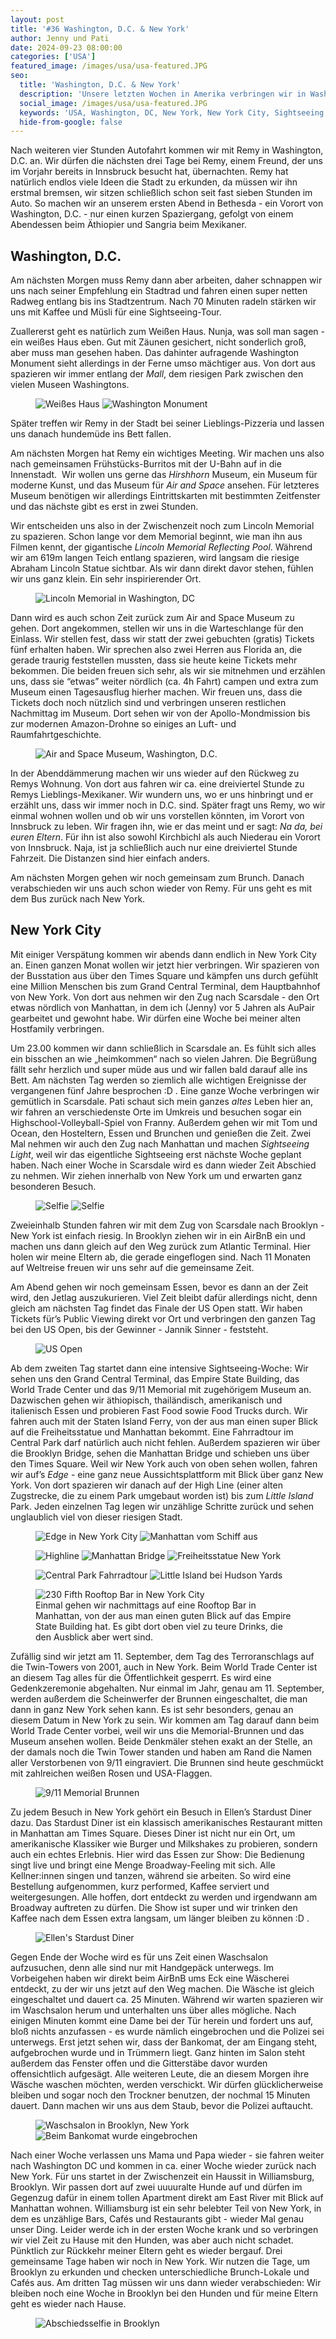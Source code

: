 ```yaml
---
layout: post
title: '#36 Washington, D.C. & New York'
author: Jenny und Pati
date: 2024-09-23 08:00:00
categories: ['USA']
featured_image: /images/usa/usa-featured.JPG
seo:
  title: 'Washington, D.C. & New York'
  description: 'Unsere letzten Wochen in Amerika verbringen wir in Washington, D.C. und in New York City. Dort besuchen wir allerlei Sehenswürdigkeiten und bekommen Besuch von zu Hause.'
  social_image: /images/usa/usa-featured.JPG
  keywords: 'USA, Washington, DC, New York, New York City, Sightseeing, Washington DC, 9/11, Scarsdale, Brooklyn'
  hide-from-google: false
---
```

Nach weiteren vier Stunden Autofahrt kommen wir mit Remy in Washington, D.C. an. Wir dürfen die nächsten drei Tage bei Remy, einem Freund, der uns im Vorjahr bereits in Innsbruck besucht hat, übernachten. Remy hat natürlich endlos viele Ideen die Stadt zu erkunden, da müssen wir ihn erstmal bremsen, wir sitzen schließlich schon seit fast sieben Stunden im Auto. So machen wir an unserem ersten Abend in Bethesda - ein Vorort von Washington, D.C. - nur einen kurzen Spaziergang, gefolgt von einem Abendessen beim Äthiopier und Sangria beim Mexikaner.

## Washington, D.C.
Am nächsten Morgen muss Remy dann aber arbeiten, daher schnappen wir uns nach seiner Empfehlung ein Stadtrad und fahren einen super netten Radweg entlang bis ins Stadtzentrum. Nach 70 Minuten radeln stärken wir uns mit Kaffee und Müsli für eine Sightseeing-Tour. 

Zuallererst geht es natürlich zum Weißen Haus. Nunja, was soll man sagen - ein weißes Haus eben. Gut mit Zäunen gesichert, nicht sonderlich groß, aber muss man gesehen haben. Das dahinter aufragende Washington Monument sieht allerdings in der Ferne umso mächtiger aus. Von dort aus spazieren wir immer entlang der *Mall*, dem riesigen Park zwischen den vielen Museen Washingtons. 

<figure class="img2">
  <img src="/images/usa/usa-2.jpg" alt="Weißes Haus">
  <img src="/images/usa/usa-3.jpg" alt="Washington Monument">
</figure>

Später treffen wir Remy in der Stadt bei seiner Lieblings-Pizzeria und lassen uns danach hundemüde ins Bett fallen. 

Am nächsten Morgen hat Remy ein wichtiges Meeting. Wir machen uns also nach gemeinsamen Frühstücks-Burritos mit der U-Bahn auf in die Innenstadt. 
Wir wollen uns gerne das *Hirshhorn* Museum, ein Museum für moderne Kunst, und das Museum für *Air and Space* ansehen. Für letzteres Museum benötigen wir allerdings Eintrittskarten mit bestimmten Zeitfenster und das nächste gibt es erst in zwei Stunden. 

Wir entscheiden uns also in der Zwischenzeit noch zum Lincoln Memorial zu spazieren. Schon lange vor dem Memorial beginnt, wie man ihn aus Filmen kennt, der gigantische *Lincoln Memorial Reflecting Pool*. Während wir am 619m langen Teich entlang spazieren, wird langsam die riesige Abraham Lincoln Statue sichtbar. Als wir dann direkt davor stehen, fühlen wir uns ganz klein. Ein sehr inspirierender Ort. 

<figure class="img1">
  <img src="/images/usa/usa-15.jpg" alt="Lincoln Memorial in Washington, DC">
</figure>

Dann wird es auch schon Zeit zurück zum Air and Space Museum zu gehen. Dort angekommen, stellen wir uns in die Warteschlange für den Einlass. Wir stellen fest, dass wir statt der zwei gebuchten (gratis) Tickets fünf erhalten haben. Wir sprechen also zwei Herren aus Florida an, die gerade traurig feststellen mussten, dass sie heute keine Tickets mehr bekommen. Die beiden freuen sich sehr, als wir sie mitnehmen und erzählen uns, dass sie “etwas” weiter nördlich (ca. 4h Fahrt) campen und extra zum Museum einen Tagesausflug hierher machen. Wir freuen uns, dass die Tickets doch noch nützlich sind und verbringen unseren restlichen Nachmittag im Museum. Dort sehen wir von der Apollo-Mondmission bis zur modernen Amazon-Drohne so einiges an Luft- und Raumfahrtgeschichte. 

<figure class="img1">
  <img src="/images/usa/usa-11.jpg" alt="Air and Space Museum, Washington, D.C.">
</figure>

In der Abenddämmerung machen wir uns wieder auf den Rückweg zu Remys Wohnung. Von dort aus fahren wir ca. eine dreiviertel Stunde zu Remys Lieblings-Mexikaner. Wir wundern uns, wo er uns hinbringt und er erzählt uns, dass wir immer noch in D.C. sind. Später fragt uns Remy, wo wir einmal wohnen wollen und ob wir uns vorstellen könnten, im Vorort von Innsbruck zu leben. Wir fragen ihn, wie er das meint und er sagt: *Na da, bei euren Eltern*. Für ihn ist also sowohl Kirchbichl als auch Niederau ein Vorort von Innsbruck. Naja, ist ja schließlich auch nur eine dreiviertel Stunde Fahrzeit. Die Distanzen sind hier einfach anders.

Am nächsten Morgen gehen wir noch gemeinsam zum Brunch. Danach verabschieden wir uns auch schon wieder von Remy. Für uns geht es mit dem Bus zurück nach New York. 

## New York City

Mit einiger Verspätung kommen wir abends dann endlich in New York City an. Einen ganzen Monat wollen wir jetzt hier verbringen. Wir spazieren von der Busstation aus über den Times Square und kämpfen uns durch gefühlt eine Million Menschen bis zum Grand Central Terminal, dem Hauptbahnhof von New York. Von dort aus nehmen wir den Zug nach Scarsdale - den Ort etwas nördlich von Manhattan, in dem ich (Jenny) vor 5 Jahren als AuPair gearbeitet und gewohnt habe. Wir dürfen eine Woche bei meiner alten Hostfamily verbringen.

Um 23.00 kommen wir dann schließlich in Scarsdale an. Es fühlt sich alles ein bisschen an wie „heimkommen“ nach so vielen Jahren. Die Begrüßung fällt sehr herzlich und super müde aus und wir fallen bald darauf alle ins Bett. Am nächsten Tag werden so ziemlich alle wichtigen Ereignisse der vergangenen fünf Jahre besprochen :D . Eine ganze Woche verbringen wir gemütlich in Scarsdale. Pati schaut sich mein ganzes *altes* Leben hier an, wir fahren an verschiedenste Orte im Umkreis und besuchen sogar ein Highschool-Volleyball-Spiel von Franny. Außerdem gehen wir mit Tom und Ocean, den Hosteltern, Essen und Brunchen und genießen die Zeit. Zwei Mal nehmen wir auch den Zug nach Manhattan und machen *Sightseeing Light*, weil wir das eigentliche Sightseeing erst nächste Woche geplant haben. Nach einer Woche in Scarsdale wird es dann wieder Zeit Abschied zu nehmen. Wir ziehen innerhalb von New York um und erwarten ganz besonderen Besuch.

<figure class="img2">
  <img src="/images/usa/usa-16.jpg" alt="Selfie">
  <img src="/images/usa/usa-17.jpg" alt="Selfie">
</figure>

Zweieinhalb Stunden fahren wir mit dem Zug von Scarsdale nach Brooklyn - New York ist einfach riesig. In Brooklyn ziehen wir in ein AirBnB ein und machen uns dann gleich auf den Weg zurück zum Atlantic Terminal. Hier holen wir meine Eltern ab, die gerade eingeflogen sind. Nach 11 Monaten auf Weltreise freuen wir uns sehr auf die gemeinsame Zeit.

Am Abend gehen wir noch gemeinsam Essen, bevor es dann an der Zeit wird, den Jetlag auszukurieren. Viel Zeit bleibt dafür allerdings nicht, denn gleich am nächsten Tag findet das Finale der US Open statt. Wir haben Tickets für’s Public Viewing direkt vor Ort und verbringen den ganzen Tag bei den US Open, bis der Gewinner - Jannik Sinner - feststeht.

<figure class="img1">
  <img src="/images/usa/usa-6.jpg" alt="US Open">
</figure>

Ab dem zweiten Tag startet dann eine intensive Sightseeing-Woche:
Wir sehen uns den Grand Central Terminal, das Empire State Building, das World Trade Center und das 9/11 Memorial mit zugehörigem Museum an. Dazwischen gehen wir äthiopisch, thailändisch, amerikanisch und italienisch Essen und probieren Fast Food sowie Food Trucks durch. Wir fahren auch mit der Staten Island Ferry, von der aus man einen super Blick auf die Freiheitsstatue und Manhattan bekommt. Eine Fahrradtour im Central Park darf natürlich auch nicht fehlen. Außerdem spazieren wir über die Brooklyn Bridge, sehen die Manhattan Bridge und schieben uns über den Times Square. Weil wir New York auch von oben sehen wollen, fahren wir auf’s *Edge* - eine ganz neue Aussichtsplattform mit Blick über ganz New York. Von dort spazieren wir danach auf der High Line (einer alten Zugstrecke, die zu einem Park umgebaut worden ist) bis zum *Little Island* Park. Jeden einzelnen Tag legen wir unzählige Schritte zurück und sehen unglaublich viel von dieser riesigen Stadt.

<figure class="img2">
  <img src="/images/usa/usa-10.jpg" alt="Edge in New York City">
  <img src="/images/usa/usa-9.jpg" alt="Manhattan vom Schiff aus">
</figure>
<figure class="img3">
  <img src="/images/usa/usa-1.jpg" alt="Highline">
  <img src="/images/usa/usa-4.jpg" alt="Manhattan Bridge">
  <img src="/images/usa/usa-12.jpg" alt="Freiheitsstatue New York">
</figure>
<figure class="img2">
  <img src="/images/usa/usa-7.jpg" alt="Central Park Fahrradtour">
  <img src="/images/usa/usa-14.jpg" alt="Little Island bei Hudson Yards">
</figure>
<figure class="img1">
  <img src="/images/usa/usa-5.jpg" alt="230 Fifth Rooftop Bar in New York City">
  <figcaption>Einmal gehen wir nachmittags auf eine Rooftop Bar in Manhattan, von der aus man einen guten Blick auf das Empire State Building hat. Es gibt dort oben viel zu teure Drinks, die den Ausblick aber wert sind.</figcaption>
</figure>

Zufällig sind wir jetzt am 11. September, dem Tag des Terroranschlags auf die Twin-Towers von 2001, auch in New York. Beim World Trade Center ist an diesem Tag alles für die Öffentlichkeit gesperrt. Es wird eine Gedenkzeremonie abgehalten. Nur einmal im Jahr, genau am 11. September, werden außerdem die Scheinwerfer der Brunnen eingeschaltet, die man dann in ganz New York sehen kann. Es ist sehr besonders, genau an diesem Datum in New York zu sein. Wir kommen am Tag darauf dann beim World Trade Center vorbei, weil wir uns die Memorial-Brunnen und das Museum ansehen wollen. Beide Denkmäler stehen exakt an der Stelle, an der damals noch die Twin Tower standen und haben am Rand die Namen aller Verstorbenen von 9/11 eingraviert. Die Brunnen sind heute geschmückt mit zahlreichen weißen Rosen und USA-Flaggen.

<figure class="img1">
  <img src="/images/usa/usa-18.jpg" alt="9/11 Memorial Brunnen">
</figure>

Zu jedem Besuch in New York gehört ein Besuch in Ellen’s Stardust Diner dazu. Das Stardust Diner ist ein klassisch amerikanisches Restaurant mitten in Manhattan am Times Square. Dieses Diner ist nicht nur ein Ort, um amerikanische Klassiker wie Burger und Milkshakes zu probieren, sondern auch ein echtes Erlebnis. Hier wird das Essen zur Show: Die Bedienung singt live und bringt eine Menge Broadway-Feeling mit sich. Alle Kellner:innen singen und tanzen, während sie arbeiten. So wird eine Bestellung aufgenommen, kurz performed, Kaffee serviert und weitergesungen. Alle hoffen, dort entdeckt zu werden und irgendwann am Broadway auftreten zu dürfen. Die Show ist super und wir trinken den Kaffee nach dem Essen extra langsam, um länger bleiben zu können :D .

<figure class="img1">
  <img src="/images/usa/usa-18.jpg" alt="Ellen's Stardust Diner">
</figure>

Gegen Ende der Woche wird es für uns Zeit einen Waschsalon aufzusuchen, denn alle sind nur mit Handgepäck unterwegs. Im Vorbeigehen haben wir direkt beim AirBnB ums Eck eine Wäscherei entdeckt, zu der wir uns jetzt auf den Weg machen. Die Wäsche ist gleich eingeschaltet und dauert ca. 25 Minuten. Während wir warten spazieren wir im Waschsalon herum und unterhalten uns über alles mögliche. Nach einigen Minuten kommt eine Dame bei der Tür herein und fordert uns auf, bloß nichts anzufassen - es wurde nämlich eingebrochen und die Polizei sei unterwegs. Erst jetzt sehen wir, dass der Bankomat, der am Eingang steht, aufgebrochen wurde und in Trümmern liegt. Ganz hinten im Salon steht außerdem das Fenster offen und die Gitterstäbe davor wurden offensichtlich aufgesägt. Alle weiteren Leute, die an diesem Morgen ihre Wäsche waschen möchten, werden verschickt. Wir dürfen glücklicherweise bleiben und sogar noch den Trockner benutzen, der nochmal 15 Minuten dauert. Dann machen wir uns aus dem Staub, bevor die Polizei auftaucht.

<figure class="img2">
  <img src="/images/usa/usa-19.jpg" alt="Waschsalon in Brooklyn, New York">
  <img src="/images/usa/usa-20.jpg" alt="Beim Bankomat wurde eingebrochen">
</figure>

Nach einer Woche verlassen uns Mama und Papa wieder - sie fahren weiter nach Washington DC und kommen in ca. einer Woche wieder zurück nach New York. Für uns startet in der Zwischenzeit ein Haussit in Williamsburg, Brooklyn. Wir passen dort auf zwei uuuuralte Hunde auf und dürfen im Gegenzug dafür in einem tollen Apartment direkt am East River mit Blick auf Manhattan wohnen. Williamsburg ist ein sehr belebter Teil von New York, in dem es unzählige Bars, Cafés und Restaurants gibt - wieder Mal genau unser Ding. Leider werde ich in der ersten Woche krank und so verbringen wir viel Zeit zu Hause mit den Hunden, was aber auch nicht schadet. Pünktlich zur Rückkehr meiner Eltern geht es wieder bergauf. Drei gemeinsame Tage haben wir noch in New York. Wir nutzen die Tage, um Brooklyn zu erkunden und checken unterschiedliche Brunch-Lokale und Cafés aus. Am dritten Tag müssen wir uns dann wieder verabschieden: Wir bleiben noch eine Woche in Brooklyn bei den Hunden und für meine Eltern geht es wieder nach Hause. 

<figure class="img1">
  <img src="/images/usa/usa-8.jpg" alt="Abschiedsselfie in Brooklyn">
</figure>